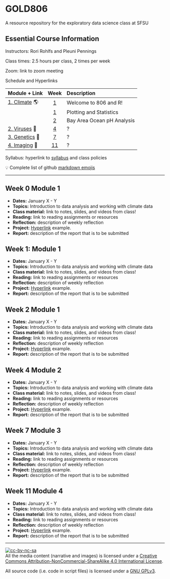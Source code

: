 # GOLD806

A resource repository for the exploratory data science class at SFSU


## Essential Course Information

Instructors: Rori Rohlfs and Pleuni Pennings

Class times: 2.5 hours per class, 2 times per week

Zoom: link to zoom meeting

Schedule and Hyperlinks

| Module + Link | Week          | Description  |
| ------------- |:-------------:| :------------|
| [1. Climate](all_class_resources/Module1-pHandCO2) :earth_americas: | [1](#week-0-module-1) | Welcome to 806 and R! |
|               | [1](#week-1-module-1) | Plotting and Statistics |
|               | [2](#week-2-module-1) | Bay Area Ocean pH Analysis |
| [2. Viruses](all_class_resources/Module2) :space_invader: | [4](#week-4-module-2)      |  ? |
| [3. Genetics](all_class_resources/Module3) :microscope: | [7](#week-7-module-3)      |   ? |
| [4. Imaging](all_class_resources/Module4) :sunrise: | [11](#week-11-module-4)      |    ? |

Syllabus: hyperlink to [syllabus](all_class_resources/syllabus/806_proposal_2019_09_18.pdf) and class policies

:bulb: Complete list of github [markdown emojis](https://gist.github.com/rxaviers/7360908)

-----

## Week 0 Module 1

- **Dates:** January X - Y
- **Topics:** Introduction to data analysis and working with climate data
- **Class material:** link to notes, slides, and videos from class!
- **Reading:** link to reading assignments or resources
- **Reflection:** description of weekly reflection
- **Project:** [Hyperlink](all_class_resources/Module1-Hurricanes) example.
- **Report:** description of the report that is to be submitted


## Week 1: Module 1

- **Dates:** January X - Y
- **Topics:** Introduction to data analysis and working with climate data
- **Class material:** link to notes, slides, and videos from class!
- **Reading:** link to reading assignments or resources
- **Reflection:** description of weekly reflection
- **Project:** [Hyperlink](all_class_resources/Module1-Hurricanes) example.
- **Report:** description of the report that is to be submitted


## Week 2 Module 1

- **Dates:** January X - Y
- **Topics:** Introduction to data analysis and working with climate data
- **Class material:** link to notes, slides, and videos from class!
- **Reading:** link to reading assignments or resources
- **Reflection:** description of weekly reflection
- **Project:** [Hyperlink](all_class_resources/Module1-Hurricanes) example.
- **Report:** description of the report that is to be submitted


## Week 4 Module 2

- **Dates:** January X - Y
- **Topics:** Introduction to data analysis and working with climate data
- **Class material:** link to notes, slides, and videos from class!
- **Reading:** link to reading assignments or resources
- **Reflection:** description of weekly reflection
- **Project:** [Hyperlink](all_class_resources/Module1-Hurricanes) example.
- **Report:** description of the report that is to be submitted


## Week 7 Module 3

- **Dates:** January X - Y
- **Topics:** Introduction to data analysis and working with climate data
- **Class material:** link to notes, slides, and videos from class!
- **Reading:** link to reading assignments or resources
- **Reflection:** description of weekly reflection
- **Project:** [Hyperlink](all_class_resources/Module1-Hurricanes) example.
- **Report:** description of the report that is to be submitted


## Week 11 Module 4

- **Dates:** January X - Y
- **Topics:** Introduction to data analysis and working with climate data
- **Class material:** link to notes, slides, and videos from class!
- **Reading:** link to reading assignments or resources
- **Reflection:** description of weekly reflection
- **Project:** [Hyperlink](all_class_resources/Module1-Hurricanes) example.
- **Report:** description of the report that is to be submitted


-----

<a rel="license" href="https://creativecommons.org/licenses/by-nc-sa/4.0/" target="_blank"><img alt="cc-by-nc-sa" style="border-width:0" src="https://licensebuttons.net/l/by-nc-sa/3.0/88x31.png" /></a><br />All the media content (narrative and images) is licensed under a <a rel="license" href="https://creativecommons.org/licenses/by-nc-sa/4.0/" target="_blank">Creative Commons Attribution-NonCommercial-ShareAlike 4.0 International License</a>.

All source code (i.e. code in script files) is licensed under a <a href="https://choosealicense.com/licenses/gpl-3.0/" target="_blank">GNU GPLv3</a>.
